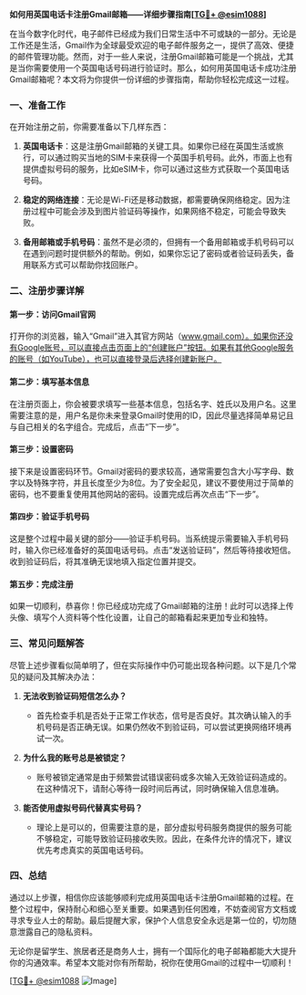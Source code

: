 **如何用英国电话卡注册Gmail邮箱——详细步骤指南[[TG💪+ @esim1088](https://t.me/s/esim1088)]**

在当今数字化时代，电子邮件已经成为我们日常生活中不可或缺的一部分。无论是工作还是生活，Gmail作为全球最受欢迎的电子邮件服务之一，提供了高效、便捷的邮件管理功能。然而，对于一些人来说，注册Gmail邮箱可能是一个挑战，尤其是当你需要使用一个英国电话号码进行验证时。那么，如何用英国电话卡成功注册Gmail邮箱呢？本文将为你提供一份详细的步骤指南，帮助你轻松完成这一过程。

### 一、准备工作

在开始注册之前，你需要准备以下几样东西：

1. **英国电话卡**：这是注册Gmail邮箱的关键工具。如果你已经在英国生活或旅行，可以通过购买当地的SIM卡来获得一个英国手机号码。此外，市面上也有提供虚拟号码的服务，比如eSIM卡，你可以通过这些方式获取一个英国电话号码。

2. **稳定的网络连接**：无论是Wi-Fi还是移动数据，都需要确保网络稳定。因为注册过程中可能会涉及到图片验证码等操作，如果网络不稳定，可能会导致失败。

3. **备用邮箱或手机号码**：虽然不是必须的，但拥有一个备用邮箱或手机号码可以在遇到问题时提供额外的帮助。例如，如果你忘记了密码或者验证码丢失，备用联系方式可以帮助你找回账户。

### 二、注册步骤详解

#### 第一步：访问Gmail官网

打开你的浏览器，输入“Gmail”进入其官方网站（www.gmail.com）。如果你还没有Google账号，可以直接点击页面上的“创建账户”按钮。如果有其他Google服务的账号（如YouTube），也可以直接登录后选择创建新账户。

#### 第二步：填写基本信息

在注册页面上，你会被要求填写一些基本信息，包括名字、姓氏以及用户名。这里需要注意的是，用户名是你未来登录Gmail时使用的ID，因此尽量选择简单易记且与自己相关的名字组合。完成后，点击“下一步”。

#### 第三步：设置密码

接下来是设置密码环节。Gmail对密码的要求较高，通常需要包含大小写字母、数字以及特殊字符，并且长度至少为8位。为了安全起见，建议不要使用过于简单的密码，也不要重复使用其他网站的密码。设置完成后再次点击“下一步”。

#### 第四步：验证手机号码

这是整个过程中最关键的部分——验证手机号码。当系统提示需要输入手机号码时，输入你已经准备好的英国电话号码。点击“发送验证码”，然后等待接收短信。收到验证码后，将其准确无误地填入指定位置并提交。

#### 第五步：完成注册

如果一切顺利，恭喜你！你已经成功完成了Gmail邮箱的注册！此时可以选择上传头像、填写个人资料等个性化设置，让自己的邮箱看起来更加专业和独特。

### 三、常见问题解答

尽管上述步骤看似简单明了，但在实际操作中仍可能出现各种问题。以下是几个常见的疑问及其解决办法：

1. **无法收到验证码短信怎么办？**
   - 首先检查手机是否处于正常工作状态，信号是否良好。其次确认输入的手机号码是否正确无误。如果仍然收不到验证码，可以尝试更换网络环境再试一次。

2. **为什么我的账号总是被锁定？**
   - 账号被锁定通常是由于频繁尝试错误密码或多次输入无效验证码造成的。在这种情况下，请耐心等待一段时间后再试，同时确保输入信息准确。

3. **能否使用虚拟号码代替真实号码？**
   - 理论上是可以的，但需要注意的是，部分虚拟号码服务商提供的服务可能不够稳定，可能导致验证码接收失败。因此，在条件允许的情况下，建议优先考虑真实的英国电话号码。

### 四、总结

通过以上步骤，相信你应该能够顺利完成用英国电话卡注册Gmail邮箱的过程。在整个过程中，保持耐心和细心至关重要。如果遇到任何困难，不妨查阅官方文档或寻求专业人士的帮助。最后提醒大家，保护个人信息安全永远是第一位的，切勿随意泄露自己的隐私资料。

无论你是留学生、旅居者还是商务人士，拥有一个国际化的电子邮箱都能大大提升你的沟通效率。希望本文能对你有所帮助，祝你在使用Gmail的过程中一切顺利！

[[TG💪+ @esim1088](https://t.me/s/esim1088) ![Image](https://i.postimg.cc/4NQfJmqS/Snipaste-2025-05-13-00-14-12.png)]